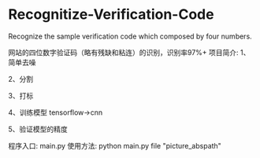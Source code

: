 ﻿# Recognitize-Verification-Code
Recognize the sample verification code which composed by four numbers.

网站的四位数字验证码（略有残缺和粘连）的识别，识别率97%+
项目简介:
1、简单去噪

2、分割

3、打标

4、训练模型 tensorflow->cnn

5、验证模型的精度

程序入口:
main.py
使用方法:
python main.py file "picture_abspath"
